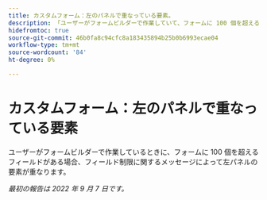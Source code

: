 ```yaml
---
title: カスタムフォーム：左のパネルで重なっている要素。
description: 「ユーザーがフォームビルダーで作業していて、フォームに 100 個を超えるフィールドがある場合、フィールド制限に関するメッセージによって左パネルの要素が重なります。
hidefromtoc: true
source-git-commit: 46b0fa8c94cfc8a183435894b25b0b6993ecae04
workflow-type: tm+mt
source-wordcount: '84'
ht-degree: 0%

---
```



# カスタムフォーム：左のパネルで重なっている要素

ユーザーがフォームビルダーで作業しているときに、フォームに 100 個を超えるフィールドがある場合、フィールド制限に関するメッセージによって左パネルの要素が重なります。

_最初の報告は 2022 年 9 月 7 日です。_

